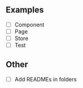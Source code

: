 ## Examples
- [ ] Component
- [ ] Page
- [ ] Store
- [ ] Test

## Other
- [ ] Add READMEs in folders
